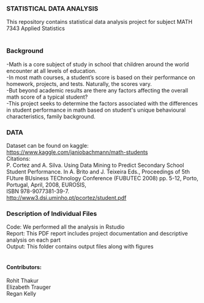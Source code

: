 ### STATISTICAL DATA ANALYSIS
This repository contains statistical data analysis project for subject MATH 7343 Applied Statistics<br>
<br>
### Background
-Math is a core subject of study in school that children around the world encounter at all levels of education.<br>
-In most math courses, a student’s score is based on their performance on homework, projects, and tests. Naturally, the scores vary.<br>
-But beyond academic results are there any factors affecting the overall math score of a typical student?<br>
-This project seeks to determine the factors associated with the differences in student performance in math based on student's unique behavioural characteristics, family background.
<br>
### DATA
Dataset can be found on kaggle:<br>
https://www.kaggle.com/janiobachmann/math-students <br>
Citations:<br>
P. Cortez and A. Silva. Using Data Mining to Predict Secondary School Student Performance. In A. Brito and J. Teixeira Eds., Proceedings of 5th FUture BUsiness TEChnology Conference (FUBUTEC 2008) pp. 5-12, Porto, Portugal, April, 2008, EUROSIS, <br>ISBN 978-9077381-39-7.<br>
http://www3.dsi.uminho.pt/pcortez/student.pdf

### Description of Individual Files
Code: We performed all the analysis in Rstudio<br>
Report: This PDF report includes project documentation and descriptive analysis on each part <br>
Output: This folder contains output files along with figures<br>
<br>
#### Contributors:
Rohit Thakur<br>
Elizabeth Trauger<br>
Regan Kelly <br>
